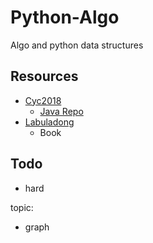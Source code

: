 # Python-Algo
Algo and python data structures

## Resources

* [Cyc2018](https://github.com/CyC2018/CS-Notes/blob/master/notes/Leetcode%20%E9%A2%98%E8%A7%A3%20-%20%E7%9B%AE%E5%BD%95.md)
    * [Java Repo](https://github.com/muhenan/Java-Algo/tree/main)
* [Labuladong](https://labuladong.github.io/algo/home/)
    * Book

## Todo
* hard


topic:
* graph